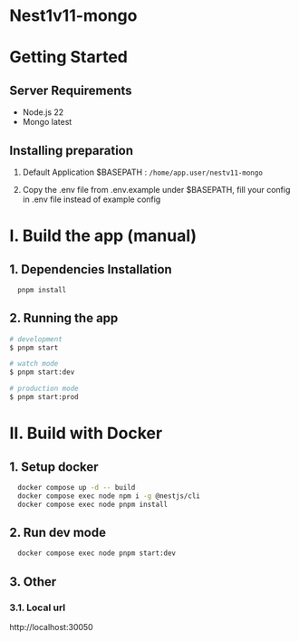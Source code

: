 # Nest1v11-mongo

# Getting Started

## Server Requirements

- Node.js 22
- Mongo latest

## Installing preparation

1. Default Application $BASEPATH : `/home/app.user/nestv11-mongo`

2. Copy the .env file from .env.example under $BASEPATH, fill your config in .env file instead of example config

# I. Build the app (manual)
## 1. Dependencies Installation

```bash
  pnpm install
```

## 2. Running the app

```bash
# development
$ pnpm start

# watch mode
$ pnpm start:dev

# production mode
$ pnpm start:prod
```

# II. Build with Docker

## 1. Setup docker

```bash
  docker compose up -d -- build
  docker compose exec node npm i -g @nestjs/cli
  docker compose exec node pnpm install
```

## 2. Run dev mode

```bash
  docker compose exec node pnpm start:dev
```

## 3. Other

### 3.1. Local url

http://localhost:30050
